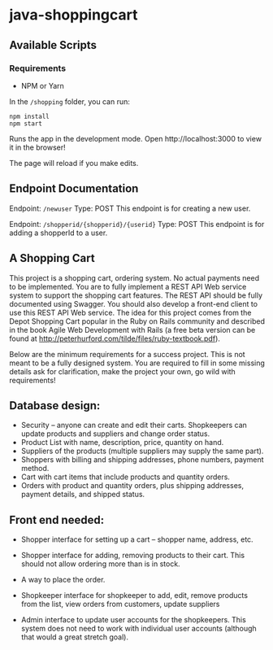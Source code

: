 # java-shoppingcart

## Available Scripts

### Requirements
- NPM or Yarn

In the ```/shopping``` folder, you can run:

```
npm install
npm start
```
Runs the app in the development mode. Open http://localhost:3000 to view it in the browser!

The page will reload if you make edits.

## Endpoint Documentation
Endpoint: ```/newuser```
Type: POST
This endpoint is for creating a new user. 

Endpoint: ```/shopperid/{shopperid}/{userid}```
Type: POST
This endpoint is for adding a shopperId to a user. 

## A Shopping Cart

This project is a shopping cart, ordering system. No actual payments need to be implemented. You are to fully implement a REST API Web service system to support the shopping cart features. The REST API should be fully documented using Swagger. You should also develop a front-end client to use this REST API Web service. The idea for this project comes from the Depot Shopping Cart popular in the Ruby on Rails community and described in the book Agile Web Development with Rails (a free beta version can be found at http://peterhurford.com/tilde/files/ruby-textbook.pdf).

Below are the minimum requirements for a success project. This is not meant to be a fully designed system. You are required to fill in some missing details ask for clarification, make the project your own, go wild with requirements!

## Database design:
* Security – anyone can create and edit their carts. Shopkeepers can update products and suppliers and change order status.
* Product List with name, description, price, quantity on hand.
* Suppliers of the products (multiple suppliers may supply the same part).
* Shoppers with billing and shipping addresses, phone numbers, payment method.
* Cart with cart items that include products and quantity orders.
* Orders with product and quantity orders, plus shipping addresses, payment details, and shipped status.

## Front end needed:
* Shopper interface for setting up a cart – shopper name, address, etc.
* Shopper interface for adding, removing products to their cart. This should not allow ordering more than is in stock.
* A way to place the order.

* Shopkeeper interface for shopkeeper to add, edit, remove products from the list, view orders from customers, update suppliers

* Admin interface to update user accounts for the shopkeepers. This system does not need to work with individual user accounts (although that would a great stretch goal).
